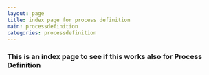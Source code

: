 ```yaml
---
layout: page
title: index page for process definition
main: processdefinition
categories: processdefinition
---
```


### This is an index page to see if this works also for Process Definition
